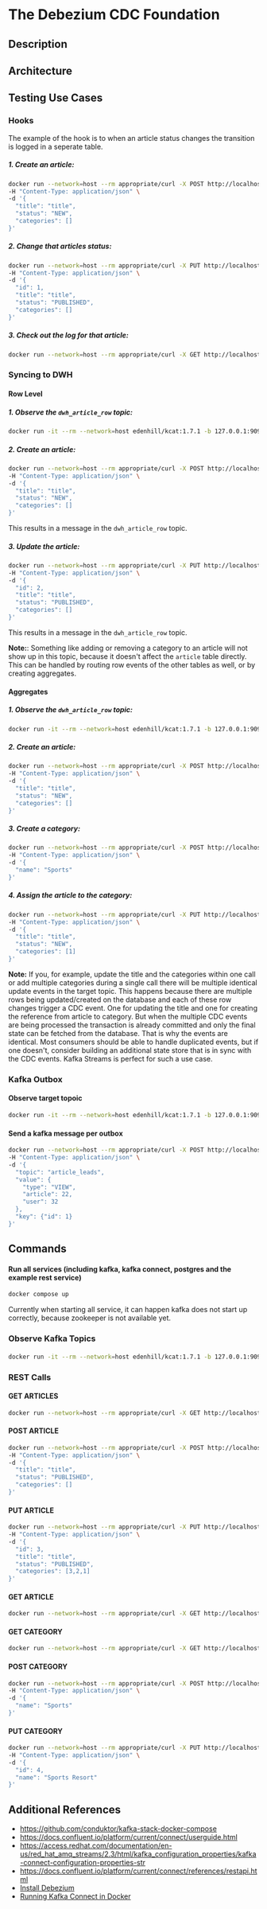 # The Debezium CDC Foundation
## Description

## Architecture

## Testing Use Cases
### Hooks
The example of the hook is to when an article status changes the transition is logged in a seperate table.

##### 1. Create an article:
```bash
docker run --network=host --rm appropriate/curl -X POST http://localhost:8080/article \
-H "Content-Type: application/json" \
-d '{
  "title": "title",
  "status": "NEW",
  "categories": []
}'
```

##### 2. Change that articles status:
```bash
docker run --network=host --rm appropriate/curl -X PUT http://localhost:8080/article/12 \
-H "Content-Type: application/json" \
-d '{
  "id": 1,
  "title": "title",
  "status": "PUBLISHED",
  "categories": []
}'
```
##### 3. Check out the log for that article:
```bash
docker run --network=host --rm appropriate/curl -X GET http://localhost:8080/article/status/history/1
```


### Syncing to DWH
#### Row Level
##### 1. Observe the `dwh_article_row` topic:
```bash
docker run -it --rm --network=host edenhill/kcat:1.7.1 -b 127.0.0.1:9092 -G kafkacat dwh_article_row
```
##### 2. Create an article:
```bash
docker run --network=host --rm appropriate/curl -X POST http://localhost:8080/article \
-H "Content-Type: application/json" \
-d '{
  "title": "title",
  "status": "NEW",
  "categories": []
}'
```
This results in a message in the `dwh_article_row` topic.

##### 3. Update the article:
```bash
docker run --network=host --rm appropriate/curl -X PUT http://localhost:8080/article/2 \
-H "Content-Type: application/json" \
-d '{
  "id": 2,
  "title": "title",
  "status": "PUBLISHED",
  "categories": []
}'
```
This results in a message in the `dwh_article_row` topic.

**Note:**: Something like adding or removing a category to an article will not show up in this topic, because it doesn't
affect the `article` table directly. This can be handled by routing row events of the other tables as well, or by 
creating aggregates.

#### Aggregates
##### 1. Observe the `dwh_article_row` topic:
```bash
docker run -it --rm --network=host edenhill/kcat:1.7.1 -b 127.0.0.1:9092 -G kafkacat dwh_article_aggregate
```

##### 2. Create an article:
```bash
docker run --network=host --rm appropriate/curl -X POST http://localhost:8080/article \
-H "Content-Type: application/json" \
-d '{
  "title": "title",
  "status": "NEW",
  "categories": []
}'
```

##### 3. Create a category:
```bash
docker run --network=host --rm appropriate/curl -X POST http://localhost:8080/category \
-H "Content-Type: application/json" \
-d '{
  "name": "Sports"
}'
```

##### 4. Assign the article to the category:
```bash
docker run --network=host --rm appropriate/curl -X PUT http://localhost:8080/article/3 \
-H "Content-Type: application/json" \
-d '{
  "title": "title",
  "status": "NEW",
  "categories": [1]
}'
```

**Note:** If you, for example, update the title and the categories within one call or add multiple categories during a 
single call there will be multiple identical update events in the target topic. This happens because there are multiple
rows being updated/created on the database and each of these row changes trigger a CDC event. One for updating the title
and one for creating the reference from article to category.
But when the multiple CDC events are being processed the transaction is already committed and only the final state can
be fetched from the database. That is why the events are identical.
Most consumers should be able to handle duplicated events, but if one doesn't, consider building an additional 
state store that is in sync with the CDC events. Kafka Streams is perfect for such a use case.

### Kafka Outbox
#### Observe target topoic
```bash
docker run -it --rm --network=host edenhill/kcat:1.7.1 -b 127.0.0.1:9092 -G kafkacat article_leads
```

#### Send a kafka message per outbox
```bash
docker run --network=host --rm appropriate/curl -X POST http://localhost:8080/kafka/message \
-H "Content-Type: application/json" \
-d '{
  "topic": "article_leads",
  "value": {
    "type": "VIEW",
    "article": 22,
    "user": 32
  },
  "key": {"id": 1} 
}'
```

## Commands
#### Run all services (including kafka, kafka connect, postgres and the example rest service)
```bash
docker compose up
```
Currently when starting all service, it can happen kafka does not start up correctly, because zookeeper is not available yet.

### Observe Kafka Topics
####
```bash
docker run -it --rm --network=host edenhill/kcat:1.7.1 -b 127.0.0.1:9092 -G kafkacat dwh_article_aggregate
```

### REST Calls
#### GET ARTICLES
```bash
docker run --network=host --rm appropriate/curl -X GET http://localhost:8080/article
```

#### POST ARTICLE
```bash
docker run --network=host --rm appropriate/curl -X POST http://localhost:8080/article \
-H "Content-Type: application/json" \
-d '{
  "title": "title",
  "status": "PUBLISHED",
  "categories": []
}'
```

#### PUT ARTICLE
```bash
docker run --network=host --rm appropriate/curl -X PUT http://localhost:8080/article/3 \
-H "Content-Type: application/json" \
-d '{
  "id": 3,
  "title": "title",
  "status": "PUBLISHED",
  "categories": [3,2,1]
}'
```

#### GET ARTICLE
```bash
docker run --network=host --rm appropriate/curl -X GET http://localhost:8080/article/3
```

#### GET CATEGORY
```bash
docker run --network=host --rm appropriate/curl -X GET http://localhost:8080/category
```

#### POST CATEGORY
```bash
docker run --network=host --rm appropriate/curl -X POST http://localhost:8080/category \
-H "Content-Type: application/json" \
-d '{
  "name": "Sports"
}'
```

#### PUT CATEGORY
```bash
docker run --network=host --rm appropriate/curl -X PUT http://localhost:8080/category/3 \
-H "Content-Type: application/json" \
-d '{
  "id": 4,
  "name": "Sports Resort"
}'
```

## Additional References
- https://github.com/conduktor/kafka-stack-docker-compose
- https://docs.confluent.io/platform/current/connect/userguide.html
- https://access.redhat.com/documentation/en-us/red_hat_amq_streams/2.3/html/kafka_configuration_properties/kafka-connect-configuration-properties-str
- https://docs.confluent.io/platform/current/connect/references/restapi.html
- [Install Debezium](https://debezium.io/documentation/reference/stable/install.html)
- [Running Kafka Connect in Docker](https://developer.confluent.io/courses/kafka-connect/docker-containers/)

